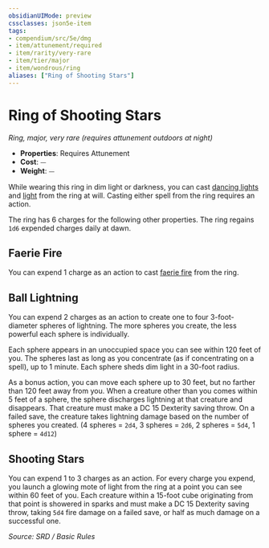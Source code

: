 ```yaml
---
obsidianUIMode: preview
cssclasses: json5e-item
tags:
- compendium/src/5e/dmg
- item/attunement/required
- item/rarity/very-rare
- item/tier/major
- item/wondrous/ring
aliases: ["Ring of Shooting Stars"]
---
```

# Ring of Shooting Stars
*Ring, major, very rare (requires attunement outdoors at night)*  

- **Properties**: Requires Attunement
- **Cost**: ⏤
- **Weight**: ⏤

While wearing this ring in dim light or darkness, you can cast [dancing lights](compendium/spells/dancing-lights.md) and [light](compendium/spells/light.md) from the ring at will. Casting either spell from the ring requires an action.

The ring has 6 charges for the following other properties. The ring regains `1d6` expended charges daily at dawn.

## Faerie Fire

You can expend 1 charge as an action to cast [faerie fire](compendium/spells/faerie-fire.md) from the ring.

## Ball Lightning

You can expend 2 charges as an action to create one to four 3-foot-diameter spheres of lightning. The more spheres you create, the less powerful each sphere is individually.

Each sphere appears in an unoccupied space you can see within 120 feet of you. The spheres last as long as you concentrate (as if concentrating on a spell), up to 1 minute. Each sphere sheds dim light in a 30-foot radius.

As a bonus action, you can move each sphere up to 30 feet, but no farther than 120 feet away from you. When a creature other than you comes within 5 feet of a sphere, the sphere discharges lightning at that creature and disappears. That creature must make a DC 15 Dexterity saving throw. On a failed save, the creature takes lightning damage based on the number of spheres you created. (4 spheres = `2d4`, 3 spheres = `2d6`, 2 spheres = `5d4`, 1 sphere = `4d12`)

## Shooting Stars

You can expend 1 to 3 charges as an action. For every charge you expend, you launch a glowing mote of light from the ring at a point you can see within 60 feet of you. Each creature within a 15-foot cube originating from that point is showered in sparks and must make a DC 15 Dexterity saving throw, taking `5d4` fire damage on a failed save, or half as much damage on a successful one.

*Source: SRD / Basic Rules*